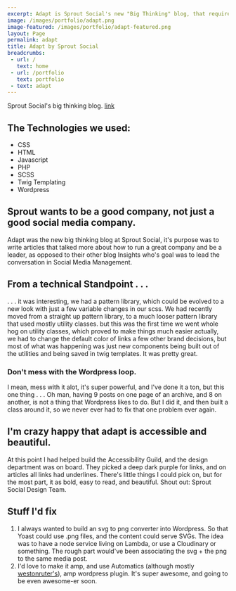 ```yaml
---
excerpt: Adapt is Sprout Social's new "Big Thinking" blog, that required a fork of our pattern library, and was my first project built from scratch using tachyons, a utility class library.
image: /images/portfolio/adapt.png
image-featured: /images/portfolio/adapt-featured.png
layout: Page
permalink: adapt
title: Adapt by Sprout Social
breadcrumbs:
 - url: /
   text: home
 - url: /portfolio
   text: portfolio
 - text: adapt
---
```


Sprout Social's big thinking blog. [link](https://sproutsocial.com/adapt)

## The Technologies we used:

- CSS
- HTML
- Javascript
- PHP
- SCSS
- Twig Templating
- Wordpress

## Sprout wants to be a good company, not just a good social media company.

Adapt was the new big thinking blog at Sprout Social, it's purpose was to write articles that talked more about how to run a great company and be a leader, as opposed to their other blog Insights who's goal was to lead the conversation in Social Media Management.

## From a technical Standpoint . . .

. . . it was interesting, we had a pattern library, which could be evolved to a new look with just a few variable changes in our scss. We had recently moved from a straight up pattern library, to a much looser pattern library that used mostly utility classes. but this was the first time we went whole hog on utility classes, which proved to make things much easier actually, we had to change the default color of links a few other brand decisions, but most of what was happening was just new components being built out of the utilities and being saved in twig templates.  It was pretty great. 

### Don't mess with the Wordpress loop.

I mean, mess with it alot, it's super powerful, and I've done it a ton, but this one thing . . . Oh man, having 9 posts on one page of an archive, and 8 on another, is not a thing that Wordpress likes to do. But I did it, and then built a class around it, so we never ever had to fix that one problem ever again.

## I'm crazy happy that adapt is accessible and beautiful.

At this point I had helped build the Accessibility Guild, and the design department was on board. They picked a deep dark purple for links, and on articles all links had underlines. There's little things I could pick on, but for the most part, it as bold, easy to read, and beautiful. Shout out: Sprout Social Design Team.

## Stuff I'd fix

1. I always wanted to build an svg to png converter into Wordpress. So that Yoast could use .png files, and the content could serve SVGs. The idea was to have a node service living on Lambda, or use a Cloudinary or something. The rough part would've been associating the svg + the png to the same media post.
2. I'd love to make it amp, and use Automatics (although mostly [westonruter's](https://github.com/westonruter)), amp wordpress plugin. It's super awesome, and going to be even awesome-er soon.